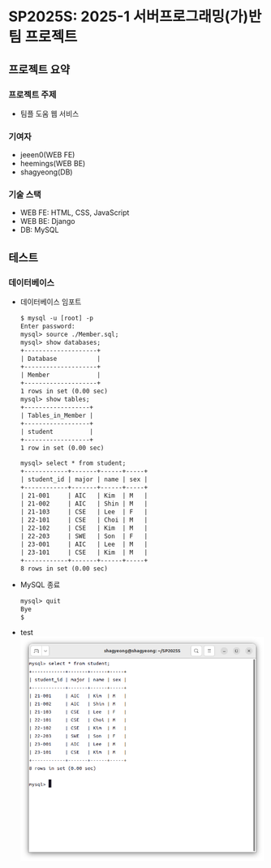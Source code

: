 # SP2025S: 2025-1 서버프로그래밍(가)반 팀 프로젝트
## 프로젝트 요약
### 프로젝트 주제
- 팀플 도움 웹 서비스
### 기여자
- jeeen0(WEB FE)
- heemings(WEB BE)
- shagyeong(DB)
### 기술 스택
- WEB FE: HTML, CSS, JavaScript
- WEB BE: Django
- DB: MySQL

## 테스트
### 데이터베이스
- 데이터베이스 임포트
    ```
    $ mysql -u [root] -p
    Enter password:
    mysql> source ./Member.sql;
    mysql> show databases;
    +--------------------+
    | Database           |
    +--------------------+
    | Member             |
    +--------------------+
    1 rows in set (0.00 sec)
    mysql> show tables;
    +------------------+
    | Tables_in_Member |
    +------------------+
    | student          |
    +------------------+
    1 row in set (0.00 sec)
    ```
    ```
    mysql> select * from student;
    +------------+-------+------+-----+
    | student_id | major | name | sex |
    +------------+-------+------+-----+
    | 21-001     | AIC   | Kim  | M   |
    | 21-002     | AIC   | Shin | M   |
    | 21-103     | CSE   | Lee  | F   |
    | 22-101     | CSE   | Choi | M   |
    | 22-102     | CSE   | Kim  | M   |
    | 22-203     | SWE   | Son  | F   |
    | 23-001     | AIC   | Lee  | M   |
    | 23-101     | CSE   | Kim  | M   |
    +------------+-------+------+-----+
    8 rows in set (0.00 sec)
    ```
- MySQL 종료
    ```
    mysql> quit
    Bye
    $
    ```
- test
    <img src="./demo/test.png">
